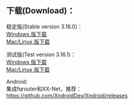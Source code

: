 
## 下载(Download)：
稳定版(Stable version 3.16.0)：  
[Windows 版下载](https://github.com/XX-net/XX-Net/releases/download/3.16.0/XX-Net-3.16.0.7z)   
[Mac/Linux 版下载](https://github.com/XX-net/XX-Net/archive/3.16.0.zip)  

测试版(Test version 3.16.1)：  
[Windows 版下载](https://github.com/XX-net/XX-Net/releases/download/3.16.1/XX-Net-3.16.1.7z)   
[Mac/Linux 版下载](https://github.com/XX-net/XX-Net/archive/3.16.1.zip)  


Android:  
集成fqrouter和XX-Net，推荐：  
https://github.com/XndroidDev/Xndroid/releases
